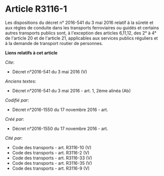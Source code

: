 # Article R3116-1

Les dispositions du décret n° 2016-541 du 3 mai 2016 relatif à la sûreté et aux règles de conduite dans les transports
ferroviaires ou guidés et certains autres transports publics sont, à l'exception des articles 6,11,12, des 2° à 4° de
l'article 20 et de l'article 21, applicables aux services publics réguliers et à la demande de transport routier de
personnes.

**Liens relatifs à cet article**

_Cite_:

  - Décret n°2016-541 du 3 mai 2016 (V)

_Anciens textes_:

  - Décret n°2016-541 du 3 mai 2016 - art. 1, 2ème alinéa (Ab)

_Codifié par_:

  - Décret n°2016-1550 du 17 novembre 2016 - art.

_Créé par_:

  - Décret n°2016-1550 du 17 novembre 2016 - art.

_Cité par_:

  - Code des transports - art. R3116-10 (V)
  - Code des transports - art. R3116-2 (V)
  - Code des transports - art. R3116-33 (V)
  - Code des transports - art. R3116-35 (V)
  - Code des transports - art. R3116-9 (V)

